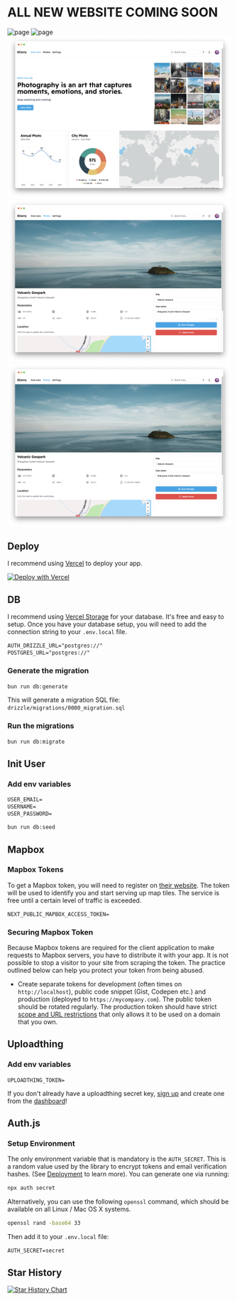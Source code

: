 # ALL NEW WEBSITE COMING SOON

<img src="https://github.com/ECarry/photography-website-old/blob/main/screen/home.png?raw=true" alt="page">
<img src="https://github.com/ECarry/photography-website-old/blob/main/screen/home-photo.png?raw=true" alt="page">
<img src="https://github.com/ECarry/photography-website-old/blob/main/screen/dashboard.png?raw=true" alt="page">
<img src="https://github.com/ECarry/photography-website-old/blob/main/screen/dashboard-photo.png?raw=true" alt="page">
<img src="https://github.com/ECarry/photography-website-old/blob/main/screen/dashboard-photo.png?raw=true" alt="page">

## Deploy

I recommend using [Vercel](https://vercel.com/) to deploy your app.

[![Deploy with Vercel](https://vercel.com/button)](https://vercel.com/new/clone?repository-url=https%3A%2F%2Fgithub.com%2FECarry%2Fphotography-website-nextjs14&project-name=photography-website&repository-name=photography-website&demo-url=https%3A%2F%2Fp.ecarry.me&demo-image=https%3A%2F%2Fgithub.com%2FECarry%2Fphotography-website-nextjs14-full-stack%2Fblob%2Fmain%2Fscreen%2Fdashboard-photos.png)

## DB

I recommend using [Vercel Storage](https://vercel.com/) for your database. It's free and easy to setup. Once you have your database setup, you will need to add the connection string to your `.env.local` file.

```.env.local
AUTH_DRIZZLE_URL="postgres://"
POSTGRES_URL="postgres://"
```

### Generate the migration

```sh
bun run db:generate
```

This will generate a migration SQL file: `drizzle/migrations/0000_migration.sql`

### Run the migrations

```sh
bun run db:migrate
```

## Init User

### Add env variables

```.env.local
USER_EMAIL=
USERNAME=
USER_PASSWORD=
```

```sh
bun run db:seed
```

## Mapbox

### Mapbox Tokens

To get a Mapbox token, you will need to register on [their website](https://www.mapbox.com/). The token will be used to identify you and start serving up map tiles. The service is free until a certain level of traffic is exceeded.

```.env.local
NEXT_PUBLIC_MAPBOX_ACCESS_TOKEN=
```

### Securing Mapbox Token

Because Mapbox tokens are required for the client application to make requests to Mapbox servers, you have to distribute it with your app. It is not possible to stop a visitor to your site from scraping the token. The practice outlined below can help you protect your token from being abused.

- Create separate tokens for development (often times on `http://localhost`), public code snippet (Gist, Codepen etc.) and production (deployed to `https://mycompany.com`). The public token should be rotated regularly. The production token should have strict [scope and URL restrictions](https://docs.mapbox.com/help/troubleshooting/how-to-use-mapbox-securely/#access-tokens) that only allows it to be used on a domain that you own.

## Uploadthing

<!-- https://uploadthing.com/dashboard -->

### Add env variables

```.env.local
UPLOADTHING_TOKEN=
```

If you don't already have a uploadthing secret key, [sign up](https://uploadthing.com/sign-in) and create one from the [dashboard](https://uploadthing.com/dashboard)!

## Auth.js

### Setup Environment

The only environment variable that is mandatory is the `AUTH_SECRET`. This is a random value used by the library to encrypt tokens and email verification hashes. (See [Deployment](https://authjs.dev/getting-started/deployment) to learn more). You can generate one via running:

```sh
npx auth secret
```

Alternatively, you can use the following `openssl` command, which should be available on all Linux / Mac OS X systems.

```sh
openssl rand -base64 33
```

Then add it to your `.env.local` file:

```.env.local
AUTH_SECRET=secret
```

## Star History

[![Star History Chart](https://api.star-history.com/svg?repos=ECarry/photography-website-nextjs14&type=Date)](https://star-history.com/#ECarry/photography-website-nextjs14&Date)
